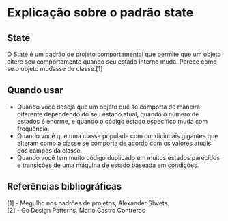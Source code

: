# Explicação sobre o padrão state

## State
O State é um padrão de projeto comportamental que permite
que um objeto altere seu comportamento quando seu estado
interno muda. Parece como se o objeto mudasse de classe.[1]

## Quando usar
* Quando você deseja que um objeto que se comporta de maneira diferente dependendo do seu estado atual, quando o número de estados é enorme, e quando o código estado específico muda com frequência.
* Quando você que uma classe populada com condicionais gigantes que alteram como a classe se comporta de acordo com os valores atuais dos campos da classe.
* Quando você tem muito código duplicado em muitos estados parecidos e transições de uma máquina de estado baseada em condições.

## Referências bibliográficas
[1] - Megulho nos padrões de projetos, Alexander Shvets  
[2] - Go Design Patterns, Mario Castro Contreras  
